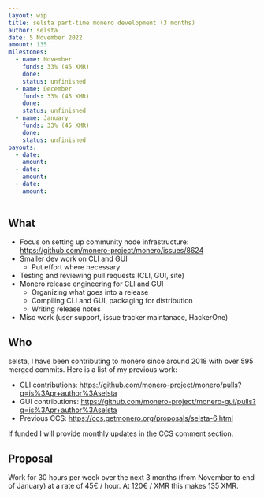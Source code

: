 ```yaml
---
layout: wip
title: selsta part-time monero development (3 months)
author: selsta
date: 5 November 2022
amount: 135
milestones:
  - name: November
    funds: 33% (45 XMR)
    done:
    status: unfinished
  - name: December
    funds: 33% (45 XMR)
    done:
    status: unfinished
  - name: January
    funds: 33% (45 XMR)
    done:
    status: unfinished
payouts:
  - date:
    amount:
  - date:
    amount:
  - date:
    amount:
---
```


## What

- Focus on setting up community node infrastructure: https://github.com/monero-project/monero/issues/8624
- Smaller dev work on CLI and GUI
  - Put effort where necessary
- Testing and reviewing pull requests (CLI, GUI, site)
- Monero release engineering for CLI and GUI
  - Organizing what goes into a release
  - Compiling CLI and GUI, packaging for distribution
  - Writing release notes
- Misc work (user support, issue tracker maintanace, HackerOne)

## Who

selsta, I have been contributing to monero since around 2018 with over 595 merged commits. Here is a list of my previous work:

- CLI contributions: https://github.com/monero-project/monero/pulls?q=is%3Apr+author%3Aselsta
- GUI contributions: https://github.com/monero-project/monero-gui/pulls?q=is%3Apr+author%3Aselsta
- Previous CCS: https://ccs.getmonero.org/proposals/selsta-6.html

If funded I will provide monthly updates in the CCS comment section.

## Proposal

Work for 30 hours per week over the next 3 months (from November to end of January) at a rate of 45€ / hour. At 120€ / XMR this makes 135 XMR.
